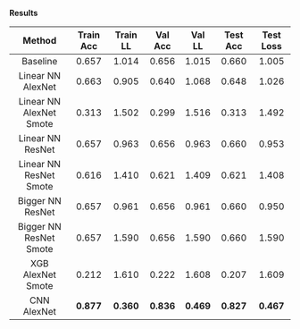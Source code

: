 **Results**

| Method                  | Train Acc | Train LL  |  Val Acc  |   Val LL  |  Test Acc | Test Loss |
| :---------------------: | :-------: | :-------: | :-------: | :-------: | :-------: | :-------: |
| Baseline                |   0.657   |   1.014   |   0.656   |   1.015   |   0.660   |   1.005   |
| Linear NN AlexNet       |   0.663   |   0.905   |   0.640   |   1.068   |   0.648   |   1.026   |
| Linear NN AlexNet Smote |   0.313   |   1.502   |   0.299   |   1.516   |   0.313   |   1.492   |
| Linear NN ResNet        |   0.657   |   0.963   |   0.656   |   0.963   |   0.660   |   0.953   |
| Linear NN ResNet Smote  |   0.616   |   1.410   |   0.621   |   1.409   |   0.621   |   1.408   |
| Bigger NN ResNet        |   0.657   |   0.961   |   0.656   |   0.961   |   0.660   |   0.950   |
| Bigger NN ResNet Smote  |   0.657   |   1.590   |   0.656   |   1.590   |   0.660   |   1.590   |
| XGB AlexNet Smote       |   0.212   |   1.610   |   0.222   |   1.608   |   0.207   |   1.609   |
| CNN AlexNet             | **0.877** | **0.360** | **0.836** | **0.469** | **0.827** | **0.467** |


